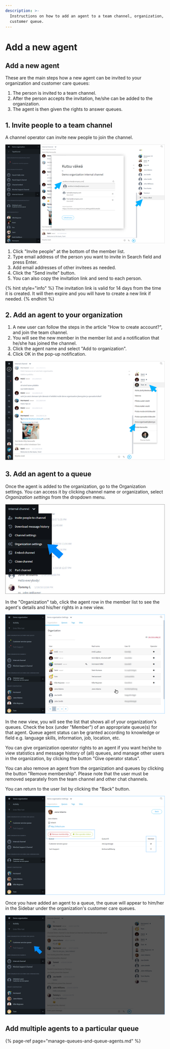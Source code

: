 ```yaml
---
description: >-
  Instructions on how to add an agent to a team channel, organization, and to a
  customer queue.
---
```


# Add a new agent

## Add a new agent

These are the main steps how a new agent can be invited to your organization and customer care queues:

1. The person is invited to a team channel.
2. After the person accepts the invitation, he/she can be added to the organization.
3. The agent is then given the rights to answer queues.

## 1. Invite people to a team channel <a id="henkilon-kutsuminen-tiimikanavalle"></a>

A channel operator can invite new people to join the channel.

![](../.gitbook/assets/invite%20%281%29.png)

1. Click "Invite people" at the bottom of the member list.
2. Type email address of the person you want to invite in Search field and press Enter.
3. Add email addresses of other invitees as needed.
4. Click the "Send invite" button.
5. You can also copy the invitation link and send to each person.

{% hint style="info" %}
The invitation link is valid for 14 days from the time it is created. It will then expire and you will have to create a new link if needed.
{% endhint %}

## 2. Add an agent to your organization

1. A new user can follow the steps in the article "How to create account?", and join the team channel.
2. You will see the new member in the member list and a notification that he/she has joined the channel.
3. Click the agent name and select "Add to organization".
4. Click OK in the pop-up notification.

![Add an agent to the organization](../.gitbook/assets/add-to-organization.png)

## 3. Add an agent to a queue

Once the agent is added to the organization, go to the Organization settings. You can access it by clicking channel name or organization,  select _Organization settings_ from the dropdown menu.

![Open organization settings](../.gitbook/assets/org-settings-menu.jpg)

In the "Organization" tab, click the agent row in the member list to see the agent's details and his/her rights in a new view.

![Organization members](../.gitbook/assets/organization-organization%20%281%29.png)

In the new view, you will see the list that shows all of your organization's queues. Check the box \(under "Member"\) of an appropriate queue\(s\) for that agent. Queue agent status can be granted according to knowledge or field e.g. language skills, information, job, location, etc.

You can give organization operator rights to an agent if you want he/she to view statistics and message history of \(all\) queues, and manage other users in the organization, by clicking the button "Give operator status".

You can also remove an agent from the organization and queues by clicking the button "Remove membership". Please note that the user must be removed separately from the team channel and other chat channels.

You can return to the user list by clicking the "Back" button.

![Rights of an organization member](../.gitbook/assets/organization-user.png)

Once you have added an agent to a queue, the queue will appear to him/her in the Sidebar under the organization's customer care queues.

![](../.gitbook/assets/organization-queue-shown.png)

## Add multiple agents to a particular queue <a id="usean-agentin-lisaaminen-tiettyyn-jonoon"></a>

{% page-ref page="manage-queues-and-queue-agents.md" %}


